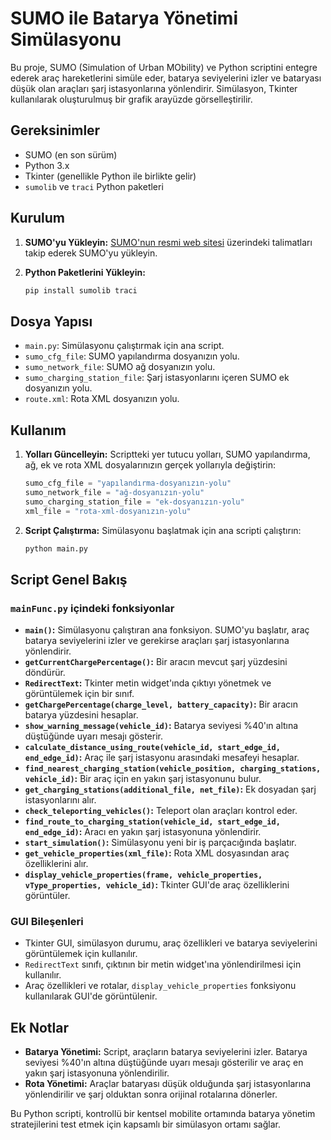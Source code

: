 
# SUMO ile Batarya Yönetimi Simülasyonu

Bu proje, SUMO (Simulation of Urban MObility) ve Python scriptini entegre ederek araç hareketlerini simüle eder, batarya seviyelerini izler ve bataryası düşük olan araçları şarj istasyonlarına yönlendirir. Simülasyon, Tkinter kullanılarak oluşturulmuş bir grafik arayüzde görselleştirilir.

## Gereksinimler

- SUMO (en son sürüm)
- Python 3.x
- Tkinter (genellikle Python ile birlikte gelir)
- `sumolib` ve `traci` Python paketleri

## Kurulum

1. **SUMO'yu Yükleyin:**
   [SUMO'nun resmi web sitesi](https://sumo.dlr.de/docs/Installing/index.html) üzerindeki talimatları takip ederek SUMO'yu yükleyin.

2. **Python Paketlerini Yükleyin:**
   ```bash
   pip install sumolib traci
   ```

## Dosya Yapısı

- `main.py`: Simülasyonu çalıştırmak için ana script.
- `sumo_cfg_file`: SUMO yapılandırma dosyanızın yolu.
- `sumo_network_file`: SUMO ağ dosyanızın yolu.
- `sumo_charging_station_file`: Şarj istasyonlarını içeren SUMO ek dosyanızın yolu.
- `route.xml`: Rota XML dosyanızın yolu.

## Kullanım

1. **Yolları Güncelleyin:**
   Scriptteki yer tutucu yolları, SUMO yapılandırma, ağ, ek ve rota XML dosyalarınızın gerçek yollarıyla değiştirin:
   ```python
   sumo_cfg_file = "yapılandırma-dosyanızın-yolu"
   sumo_network_file = "ağ-dosyanızın-yolu"
   sumo_charging_station_file = "ek-dosyanızın-yolu"
   xml_file = "rota-xml-dosyanızın-yolu"
   ```

2. **Script Çalıştırma:**
   Simülasyonu başlatmak için ana scripti çalıştırın:
   ```bash
   python main.py
   ```

## Script Genel Bakış

### **`mainFunc.py`** içindeki fonksiyonlar

- **`main()`:** Simülasyonu çalıştıran ana fonksiyon. SUMO'yu başlatır, araç batarya seviyelerini izler ve gerekirse araçları şarj istasyonlarına yönlendirir.
- **`getCurrentChargePercentage()`:** Bir aracın mevcut şarj yüzdesini döndürür.
- **`RedirectText`:** Tkinter metin widget'ında çıktıyı yönetmek ve görüntülemek için bir sınıf.
- **`getChargePercentage(charge_level, battery_capacity)`:** Bir aracın batarya yüzdesini hesaplar.
- **`show_warning_message(vehicle_id)`:** Batarya seviyesi %40'ın altına düştüğünde uyarı mesajı gösterir.
- **`calculate_distance_using_route(vehicle_id, start_edge_id, end_edge_id)`:** Araç ile şarj istasyonu arasındaki mesafeyi hesaplar.
- **`find_nearest_charging_station(vehicle_position, charging_stations, vehicle_id)`:** Bir araç için en yakın şarj istasyonunu bulur.
- **`get_charging_stations(additional_file, net_file)`:** Ek dosyadan şarj istasyonlarını alır.
- **`check_teleporting_vehicles()`:** Teleport olan araçları kontrol eder.
- **`find_route_to_charging_station(vehicle_id, start_edge_id, end_edge_id)`:** Aracı en yakın şarj istasyonuna yönlendirir.
- **`start_simulation()`:** Simülasyonu yeni bir iş parçacığında başlatır.
- **`get_vehicle_properties(xml_file)`:** Rota XML dosyasından araç özelliklerini alır.
- **`display_vehicle_properties(frame, vehicle_properties, vType_properties, vehicle_id)`:** Tkinter GUI'de araç özelliklerini görüntüler.

### GUI Bileşenleri

- Tkinter GUI, simülasyon durumu, araç özellikleri ve batarya seviyelerini görüntülemek için kullanılır.
- `RedirectText` sınıfı, çıktının bir metin widget'ına yönlendirilmesi için kullanılır.
- Araç özellikleri ve rotalar, `display_vehicle_properties` fonksiyonu kullanılarak GUI'de görüntülenir.

## Ek Notlar

- **Batarya Yönetimi:** Script, araçların batarya seviyelerini izler. Batarya seviyesi %40'ın altına düştüğünde uyarı mesajı gösterilir ve araç en yakın şarj istasyonuna yönlendirilir.
- **Rota Yönetimi:** Araçlar bataryası düşük olduğunda şarj istasyonlarına yönlendirilir ve şarj olduktan sonra orijinal rotalarına dönerler.

Bu Python scripti, kontrollü bir kentsel mobilite ortamında batarya yönetim stratejilerini test etmek için kapsamlı bir simülasyon ortamı sağlar.
